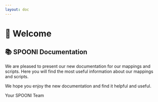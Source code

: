 ```yaml
---
layout: doc
---
```


# 👋 Welcome
## 📚 SPOONI Documentation

We are pleased to present our new documentation for our mappings and scripts. Here you will find the most useful information about our mappings and scripts. 

We hope you enjoy the new documentation and find it helpful and useful.

Your SPOONI Team 